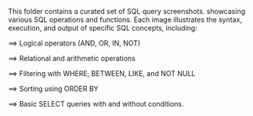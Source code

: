 This folder contains a curated set of SQL query screenshots. showcasing various SQL operations and functions. Each image illustrates the syntax, execution, and output of specific SQL concepts, including:

==> Logical operators (AND, OR, IN, NOT)

==> Relational and arithmetic operations

==> Filtering with WHERE, BETWEEN, LIKE, and NOT NULL

==> Sorting using ORDER BY

==> Basic SELECT queries with and without conditions.
